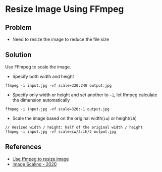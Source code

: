 # Resize Image Using FFmpeg

## Problem
* Need to resize the image to reduce the file size

## Solution
Use FFmpeg to scale the image.

* Specify both width and height

```
ffmpeg -i input.jpg -vf scale=320:240 output.jpg
```

* Specify only width or height and set another to `-1`, let ffmpeg calculate the dimension automatically

```
ffmpeg -i input.jpg -vf scale=320:-1 output.jpg
```

* Scale the image based on the original width(`iw`) or height(`ih`)

```
// Resized width / height: half of the original width / height
ffmpeg -i input.jpg -vf scale=iw/2:ih/2 output.jpg
```

## References
* [Use ffmpeg to resize image](https://newbedev.com/use-ffmpeg-to-resize-image)
* [Image Scaling - 2020](https://www.bogotobogo.com/FFMpeg/ffmpeg_image_scaling_jpeg.php)
